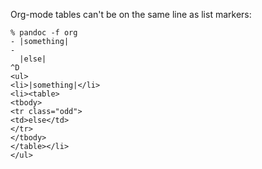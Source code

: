 Org-mode tables can't be on the same line as list markers:
```
% pandoc -f org
- |something|
- 
  |else|
^D
<ul>
<li>|something|</li>
<li><table>
<tbody>
<tr class="odd">
<td>else</td>
</tr>
</tbody>
</table></li>
</ul>
```
